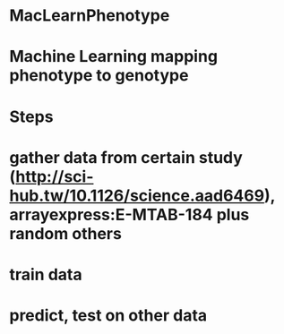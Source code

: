 # MacLearnPhenotype
# Machine Learning mapping phenotype to genotype

# Steps
# gather data from certain study (http://sci-hub.tw/10.1126/science.aad6469), arrayexpress:E-MTAB-184 plus random others
# train data
# predict, test on other data
